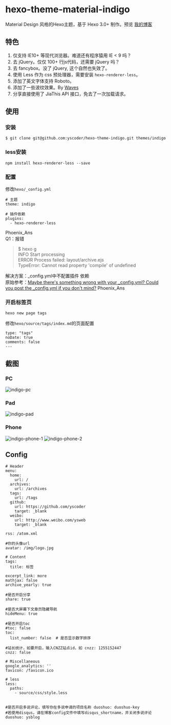 
hexo-theme-material-indigo
================

Material Design 风格的Hexo主题，基于 Hexo 3.0+ 制作。预览 [我的博客](http://www.imys.net/)

## 特色

1. 仅支持 IE10+ 等现代浏览器。难道还有程序猿用 IE < 9 吗？
2. 去 jQuery。仅仅 100+ 行js代码，还需要 jQuery 吗？
3. 去 fancybox。没了 jQuery, 这个自然也失效了。
4. 使用 Less 作为 css 预处理器，需要安装 `hexo-renderer-less`。
5. 添加了英文字体支持 Roboto。
6. 添加了一些波纹效果。By [Waves](https://github.com/fians/Waves)
7. 分享直接使用了 JiaThis API 接口，免去了一次加载请求。

## 使用

### 安装

`$ git clone git@github.com:yscoder/hexo-theme-indigo.git themes/indigo`

### less安装

`npm install hexo-renderer-less --save`

### 配置

修改`hexo/_config.yml`

```
# 主题
theme: indigo

# 插件依赖
plugins:
  - hexo-renderer-less
```
Phoenix_Ans  
Q1：报错
>$ hexo g  
>INFO  Start processing  
>ERROR Process failed: layout/archive.ejs  
>TypeError: Cannot read property 'compile' of undefined

解决方案：_config.yml中不配置插件 依赖  
原始参考：[Maybe there's something wrong with your _config.yml? Could you post the _config.yml if you don't mind?](https://github.com/hexojs/hexo-renderer-jade/issues/4)
Phoenix_Ans  

### 开启标签页

`hexo new page tags`

修改`hexo/source/tags/index.md`的页面配置

```
type: "tags"
noDate: true
comments: false
---
```


## 截图

### PC

![indigo-pc](https://github.com/yscoder/hexo-theme-indigo/raw/master/screenshots/hexo-theme-pc.png)

### Pad

![indigo-pad](https://github.com/yscoder/hexo-theme-indigo/raw/master/screenshots/hexo-theme-pad.png)

### Phone

![indigo-phone-1](https://github.com/yscoder/hexo-theme-indigo/raw/master/screenshots/hexo-theme-phone-1.png)
![indigo-phone-2](https://github.com/yscoder/hexo-theme-indigo/raw/master/screenshots/hexo-theme-phone-2.png)

## Config

```
# Header
menu:
  home:
    url: /
  archives:
    url: /archives
  tags:
    url: /tags
  github:
    url: https://github.com/yscoder
    target: _blank
  weibo:
    url: http://www.weibo.com/ysweb
    target: _blank

rss: /atom.xml

#你的头像url
avatar: /img/logo.jpg

# Content
tags:
  title: 标签

excerpt_link: more
mathjax: false
archive_yearly: true

#是否开启分享
share: true

#是否大屏幕下文章页隐藏导航
hideMenu: true

#是否开启toc
#toc: false
toc:
  list_number: false  # 是否显示数字排序

#站长统计，如要开启，输入CNZZ站点id，如 cnzz: 1255152447
cnzz: false

# Miscellaneous
google_analytics: ''
favicon: /favicon.ico

# less
less:
  paths:
    - source/css/style.less


#是否开启多说评论，填写你在多说申请的项目名称 duoshuo: duoshuo-key
#若使用disqus，请在博客config文件中填写disqus_shortname，并关闭多说评论
duoshuo: ysblog
```
